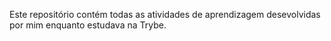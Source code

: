 Este repositório contém todas as atividades de aprendizagem desevolvidas por mim enquanto estudava na Trybe.
